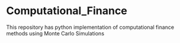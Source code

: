 # Computational_Finance
This repository has python implementation of computational finance methods using Monte Carlo Simulations
